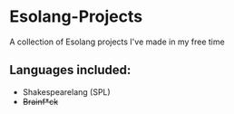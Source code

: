 # Esolang-Projects
A collection of Esolang projects I've made in my free time

## Languages included:
- Shakespearelang (SPL)
- ~~Brainf*ck~~

